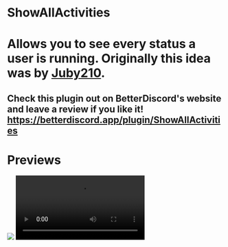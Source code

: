# ShowAllActivities

# Allows you to see every status a user is running. Originally this idea was by [Juby210](https://github.com/Juby210).

## Check this plugin out on BetterDiscord's website and leave a review if you like it! https://betterdiscord.app/plugin/ShowAllActivities

# Previews

<img src="https://raw.githubusercontent.com/Strencher/BetterDiscordStuff/master/ShowAllActivities/assets/preview.png">
<video src="https://raw.githubusercontent.com/Strencher/BetterDiscordStuff/master/ShowAllActivities/assets/preview.mp4">

